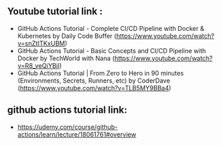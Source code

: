 


## Youtube tutorial link :
- GitHub Actions Tutorial - Complete CI/CD Pipeline with Docker & Kubernetes by Daily Code Buffer (https://www.youtube.com/watch?v=snZtITKxUBM)
- GitHub Actions Tutorial - Basic Concepts and CI/CD Pipeline with Docker by TechWorld with Nana (https://www.youtube.com/watch?v=R8_veQiYBjI)
- GitHub Actions Tutorial | From Zero to Hero in 90 minutes (Environments, Secrets, Runners, etc) by CoderDave (https://www.youtube.com/watch?v=TLB5MY9BBa4)

## github actions tutorial link:
- https://udemy.com/course/github-actions/learn/lecture/18061761#overview